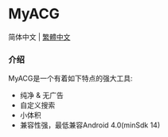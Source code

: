 # MyACG
简体中文 | [繁體中文](https://github.com/ylk2534246654/MyACG/edit/main/README_zh_TW.md)

### 介绍

MyACG是一个有着如下特点的强大工具:

- 纯净 & 无广告
- 自定义搜索
- 小体积
- 兼容性强，最低兼容Android 4.0(minSdk 14)
